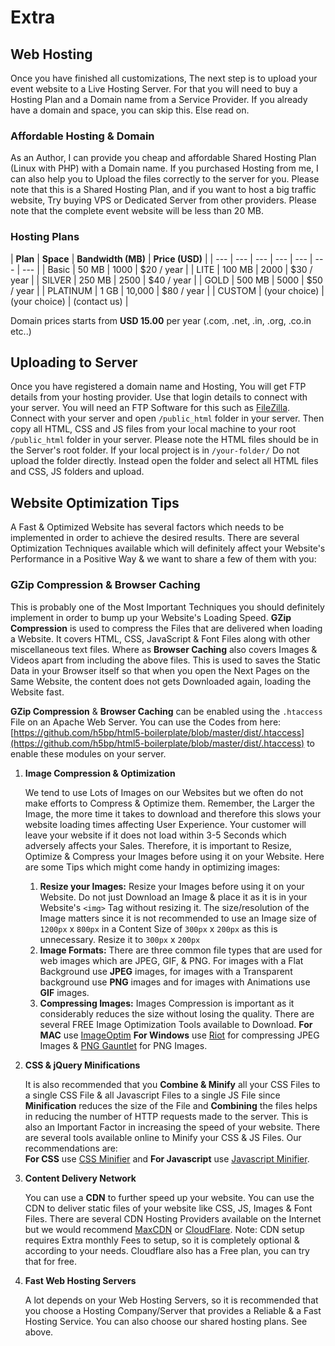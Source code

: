 # Extra

## **Web Hosting**

Once you have finished all customizations, The next step is to upload your event website to a Live Hosting Server. For that you will need to buy a Hosting Plan and a Domain name from a Service Provider. If you already have a domain and space, you can skip this. Else read on.

### **Affordable Hosting & Domain**

As an Author, I can provide you cheap and affordable Shared Hosting Plan \(Linux with PHP\) with a Domain name. If you purchased Hosting from me, I can also help you to Upload the files correctly to the server for you. Please note that this is a Shared Hosting Plan, and if you want to host a big traffic website, Try buying VPS or Dedicated Server from other providers. Please note that the complete event website will be less than 20 MB.

### Hosting Plans

| **Plan** | **Space** | **Bandwidth \(MB\)** | **Price \(USD\)** |
| --- | --- | --- | --- | --- | --- | --- |
| Basic | 50 MB | 1000 | $20 / year |
| LITE | 100 MB | 2000 | $30 / year |
| SILVER | 250 MB | 2500 | $40 / year |
| GOLD | 500 MB | 5000 | $50 / year |
| PLATINUM | 1 GB | 10,000 | $80 / year |
| CUSTOM | \(your choice\) | \(your choice\) | \(contact us\) |

 

Domain prices starts from **USD 15.00** per year \(.com, .net, .in, .org, .co.in etc..\)

## **Uploading to Server**

 Once you have registered a domain name and Hosting, You will get FTP details from your hosting provider. Use that login details to connect with your server. You will need an FTP Software for this such as [FileZilla](https://filezilla-project.org/download.php?type=client). Connect with your server and open `/public_html` folder in your server. Then copy all HTML, CSS and JS files from your local machine to your root `/public_html` folder in your server. Please note the HTML files should be in the Server's root folder. If your local project is in `/your-folder/` Do not upload the folder directly. Instead open the folder and select all HTML files and CSS, JS folders and upload.

## **Website Optimization Tips**

A Fast & Optimized Website has several factors which needs to be implemented in order to achieve the desired results. There are several Optimization Techniques available which will definitely affect your Website's Performance in a Positive Way & we want to share a few of them with you:

### **GZip Compression & Browser Caching**

This is probably one of the Most Important Techniques you should definitely implement in order to bump up your Website's Loading Speed. **GZip Compression** is used to compress the Files that are delivered when loading a Website. It covers HTML, CSS, JavaScript & Font Files along with other miscellaneous text files. Where as **Browser Caching** also covers Images & Videos apart from including the above files. This is used to saves the Static Data in your Browser itself so that when you open the Next Pages on the Same Website, the content does not gets Downloaded again, loading the Website fast.

**GZip Compression** & **Browser Caching** can be enabled using the `.htaccess` File on an Apache Web Server. You can use the Codes from here: [https://github.com/h5bp/html5-boilerplate/blob/master/dist/.htaccess](https://github.com/h5bp/html5-boilerplate/blob/master/dist/.htaccess) to enable these modules on your server.

1. **Image Compression & Optimization**

   We tend to use Lots of Images on our Websites but we often do not make efforts to Compress & Optimize them. Remember, the Larger the Image, the more time it takes to download and therefore this slows your website loading times affecting User Experience. Your customer will leave your website if it does not load within 3-5 Seconds which adversely affects your Sales. Therefore, it is important to Resize, Optimize & Compress your Images before using it on your Website. Here are some Tips which might come handy in optimizing images:  


   1. **Resize your Images:** Resize your Images before using it on your Website. Do not just Download an Image & place it as it is in your Website's `<img>` Tag without resizing it. The size/resolution of the Image matters since it is not recommended to use an Image size of `1200px` x `800px` in a Content Size of `300px` x `200px` as this is unnecessary. Resize it to `300px` x `200px`
   2. **Image Formats:** There are three common file types that are used for web images which are JPEG, GIF, & PNG. For images with a Flat Background use **JPEG** images, for images with a Transparent background use **PNG** images and for images with Animations use **GIF** images. 
   3. **Compressing Images:** Images Compression is important as it considerably reduces the size without losing the quality. There are several FREE Image Optimization Tools available to Download. **For MAC** use [ImageOptim](https://imageoptim.com/) **For Windows** use [Riot](http://luci.criosweb.ro/riot/) for compressing JPEG Images & [PNG Gauntlet](http://pnggauntlet.com/) for PNG Images. 

2. **CSS & jQuery Minifications**

   It is also recommended that you **Combine & Minify** all your CSS Files to a single CSS File & all Javascript Files to a single JS File since **Minification** reduces the size of the File and **Combining** the files helps in reducing the number of HTTP requests made to the server. This is also an Important Factor in increasing the speed of your website. There are several tools available online to Minify your CSS & JS Files. Our recommendations are:  
   **For CSS** use [CSS Minifier](http://cssminifier.com/) and **For Javascript** use [Javascript Minifier](http://javascript-minifier.com/).

3. **Content Delivery Network**

   You can use a **CDN** to further speed up your website. You can use the CDN to deliver static files of your website like CSS, JS, Images & Font Files. There are several CDN Hosting Providers available on the Internet but we would recommend [MaxCDN](https://www.maxcdn.com/) or [CloudFlare](http://www.cloudflare.com/). Note: CDN setup requires Extra monthly Fees to setup, so it is completely optional & according to your needs. Cloudflare also has a Free plan, you can try that for free.

4. **Fast Web Hosting Servers**

   A lot depends on your Web Hosting Servers, so it is recommended that you choose a Hosting Company/Server that provides a Reliable & a Fast Hosting Service. You can also choose our shared hosting plans. See above.


